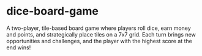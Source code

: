# dice-board-game

A two-player, tile-based board game where players roll dice, earn money and points, and strategically place tiles on a 7x7 grid. Each turn brings new opportunities and challenges, and the player with the highest score at the end wins!
